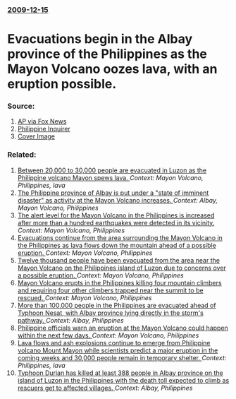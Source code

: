 ### [2009-12-15](/news/2009/12/15/index.md)

#  Evacuations begin in the Albay province of the Philippines as the Mayon Volcano oozes lava, with an eruption possible. 




### Source:

1. [AP via Fox News](http://www.foxnews.com/scitech/2009/12/15/thousands-flee-volcano-spews-lava-philippines/?test=latestnews)
2. [Philippine Inquirer](http://newsinfo.inquirer.net/breakingnews/regions/view/20091215-242177/6-7-kms-from-Mayon-volcano-off-limits-to-people)
2. [Cover Image](http://a57.foxnews.com/images.foxnews.com/content/fox-news/tech/2009/12/15/thousands-flee-volcano-spews-lava-philippines/_jcr_content/par/featured-media/media-1.img.jpg/0/0/1421861224113.jpg?ve=1)

### Related:

1. [Between 20,000 to 30,000 people are evacuated in Luzon as the Philippine volcano Mayon spews lava. ](/news/2014/09/19/between-20-000-to-30-000-people-are-evacuated-in-luzon-as-the-philippine-volcano-mayon-spews-lava.md) _Context: Mayon Volcano, Philippines, lava_
2. [ The Philippine province of Albay is put under a "state of imminent disaster" as activity at the Mayon Volcano increases. ](/news/2009/12/16/the-philippine-province-of-albay-is-put-under-a-state-of-imminent-disaster-as-activity-at-the-mayon-volcano-increases.md) _Context: Albay, Mayon Volcano, Philippines_
3. [The alert level for the Mayon Volcano in the Philippines is increased after more than a hundred earthquakes were detected in its vicinity. ](/news/2016/09/9/the-alert-level-for-the-mayon-volcano-in-the-philippines-is-increased-after-more-than-a-hundred-earthquakes-were-detected-in-its-vicinity.md) _Context: Mayon Volcano, Philippines_
4. [Evacuations continue from the area surrounding the Mayon Volcano in the Philippines as lava flows down the mountain ahead of a possible eruption. ](/news/2014/09/17/evacuations-continue-from-the-area-surrounding-the-mayon-volcano-in-the-philippines-as-lava-flows-down-the-mountain-ahead-of-a-possible-erup.md) _Context: Mayon Volcano, Philippines_
5. [Twelve thousand people have been evacuated from the area near the Mayon Volcano on the Philippines island of Luzon due to concerns over a possible eruption. ](/news/2014/09/16/twelve-thousand-people-have-been-evacuated-from-the-area-near-the-mayon-volcano-on-the-philippines-island-of-luzon-due-to-concerns-over-a-po.md) _Context: Mayon Volcano, Philippines_
6. [Mayon Volcano erupts in the Philippines killing four mountain climbers and requiring four other climbers trapped near the summit to be rescued. ](/news/2013/05/7/mayon-volcano-erupts-in-the-philippines-killing-four-mountain-climbers-and-requiring-four-other-climbers-trapped-near-the-summit-to-be-rescu.md) _Context: Mayon Volcano, Philippines_
7. [More than 100,000 people in the Philippines are evacuated ahead of Typhoon Nesat, with Albay province lying directly in the storm's pathway. ](/news/2011/09/26/more-than-100-000-people-in-the-philippines-are-evacuated-ahead-of-typhoon-nesat-with-albay-province-lying-directly-in-the-storm-s-pathway.md) _Context: Albay, Philippines_
8. [ Philippine officials warn an eruption at the Mayon Volcano could happen within the next few days. ](/news/2009/12/20/philippine-officials-warn-an-eruption-at-the-mayon-volcano-could-happen-within-the-next-few-days.md) _Context: Mayon Volcano, Philippines_
9. [ Lava flows and ash explosions continue to emerge from Philippine volcano Mount Mayon while scientists predict a major eruption in the coming weeks and 30,000 people remain in temporary shelter. ](/news/2009/12/18/lava-flows-and-ash-explosions-continue-to-emerge-from-philippine-volcano-mount-mayon-while-scientists-predict-a-major-eruption-in-the-comin.md) _Context: Philippines, lava_
10. [ Typhoon Durian has killed at least 388 people in Albay province on the island of Luzon in the Philippines with the death toll expected to climb as rescuers get to affected villages. ](/news/2006/12/1/typhoon-durian-has-killed-at-least-388-people-in-albay-province-on-the-island-of-luzon-in-the-philippines-with-the-death-toll-expected-to-c.md) _Context: Albay, Philippines_
